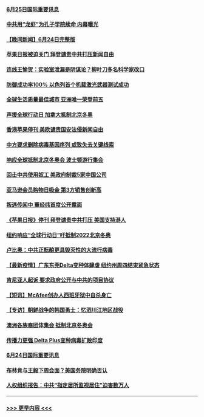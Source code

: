 #### [6月25日国际重要讯息](../pages/prog202/a103151027.md?t=06252151) 
#### [中共用“龙虾”为孔子学院续命 内幕曝光](../pages/prog202/a103150993.md?t=06252151) 
#### [【晚间新闻】6月24日完整版](../pages/prog202/a103150797.md?t=06252151) 
#### [苹果日报被迫关门 拜登谴责中共打压新闻自由](../pages/prog202/a103150763.md?t=06252151) 
#### [连线王愉贺：实验室泄漏是阴谋论？柳叶刀多名科学家改口](../pages/prog202/a103149839.md?t=06252151) 
#### [防御成功率100% 以色列首个机载激光武器测试成功](../pages/prog202/a103150299.md?t=06252151) 
#### [全球生活质量最佳城市 亚洲唯一荣登前五](../pages/prog202/a103150617.md?t=06252151) 
#### [声援全球行动日 加拿大抵制北京冬奥](../pages/prog202/a103150623.md?t=06252151) 
#### [香港苹果停刊 美欧谴责国安法侵新闻自由](../pages/prog202/a103150659.md?t=06252151) 
#### [中方要求删除病毒基因序列 或致失去关键线索](../pages/prog202/a103150653.md?t=06252151) 
#### [响应全球抵制北京冬奥会 波士顿游行集会](../pages/prog202/a103150582.md?t=06252151) 
#### [回击中共使用奴工 美政府制裁5家中国公司](../pages/prog202/a103150610.md?t=06252151) 
#### [亚马逊会员购物日吸金  第3方销售创新高](../pages/prog202/a103150577.md?t=06252151) 
#### [叛逃传闻中 董经纬首度公开露面](../pages/prog202/a103150595.md?t=06252151) 
#### [《苹果日报》停刊 拜登谴责中共打压 美国支持港人](../pages/prog202/a103150584.md?t=06252151) 
#### [纽约响应“全球行动日”吁抵制2022北京冬奥](../pages/prog202/a103150573.md?t=06252151) 
#### [卢比奥：中共正酝酿更具毁灭性的大流行病毒](../pages/prog202/a103150554.md?t=06252151) 
#### [【最新疫情】广东东莞Delta变种体肆虐 纽约州周四结束紧急状态](../pages/prog202/a103150450.md?t=06252151) 
#### [肯尼亚人起诉 要求政府公开与中共的项目协议](../pages/prog202/a103150288.md?t=06252151) 
#### [【短讯】McAfee创办人西班牙狱中自杀身亡](../pages/prog202/a103150396.md?t=06252151) 
#### [【专访】朝鲜战争的韩国勇士：忆泗川江地区战役](../pages/prog202/a103150309.md?t=06252151) 
#### [澳洲各族裔团体集会 抵制北京冬奥会](../pages/prog202/a103150184.md?t=06252151) 
#### [传播力更强 Delta Plus变种病毒扩散印度](../pages/prog202/a103150185.md?t=06252151) 
#### [6月24日国际重要讯息](../pages/prog202/a103150159.md?t=06252151) 
#### [布林肯与王毅下周会面？美国务院明确否认](../pages/prog202/a103150068.md?t=06252151) 
#### [人权组织报告：中共“指定居所监视居住”迫害数万人](../pages/prog202/a103149940.md?t=06252151) 

----
#### [ >>> 更早内容 <<< ](../indexes/prog202-earlier.md)
